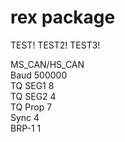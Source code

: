 # rex package

TEST!
TEST2!
TEST3!

MS_CAN/HS_CAN  
Baud 500000  
TQ SEG1 8  
TQ SEG2 4  
TQ Prop 7  
Sync 4  
BRP-1 1  

